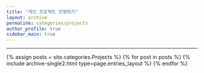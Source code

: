 ```yaml
---
title: "게인 프로젝트 진행하기"
layout: archive
permalink: categories/projects
author_profile: true
sidebar_main: true
---
```


<!-- 공백이 포함되어 있는 카테고리 이름의 경우 site.categories['a b c'] 이런식으로! -->

***

{% assign posts = site.categories.Projects %}
{% for post in posts %} {% include archive-single2.html type=page.entries_layout %} {% endfor %}
